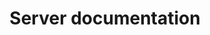 ---
layout: default
title: Server documentation
category: autotest_server
redirect_to: https://github.com/autotest/autotest/wiki
---